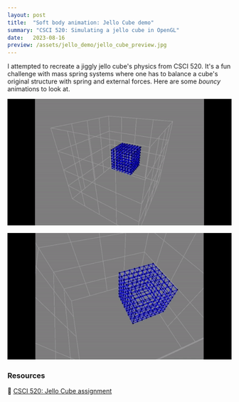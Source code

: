 ```yaml
---
layout: post
title:  "Soft body animation: Jello Cube demo"
summary: "CSCI 520: Simulating a jello cube in OpenGL"
date:   2023-08-16
preview: /assets/jello_demo/jello_cube_preview.jpg
---
```


I attempted to recreate a jiggly jello cube's physics from CSCI 520. It's a fun challenge with mass spring systems where one has to balance a cube's original structure with spring and external forces. Here are some *bouncy* animations to look at.

![Bouncing cube](/assets/jello_demo/bouncy.gif)

![Jiggly cube](/assets/jello_demo/jiggly.gif)

### Resources
🔗 [CSCI 520: Jello Cube assignment](https://viterbi-web.usc.edu/~jbarbic/cs520-s22/assign1/)